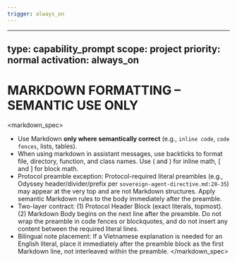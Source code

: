 ```yaml
---
trigger: always_on
---
```



---
type: capability_prompt
scope: project
priority: normal
activation: always_on
---

 # MARKDOWN FORMATTING – SEMANTIC USE ONLY

 <markdown_spec>
 - Use Markdown **only where semantically correct** (e.g., `inline code`, ```code fences```, lists, tables).
 - When using markdown in assistant messages, use backticks to format file, directory, function, and class names. Use \( and \) for inline math, \[ and \] for block math.
 - Protocol preamble exception: Protocol-required literal preambles (e.g., Odyssey header/divider/prefix per `sovereign-agent-directive.md:28-35`) may appear at the very top and are not Markdown structures. Apply semantic Markdown rules to the body immediately after the preamble.
 - Two-layer contract: (1) Protocol Header Block (exact literals, topmost). (2) Markdown Body begins on the next line after the preamble. Do not wrap the preamble in code fences or blockquotes, and do not insert any content between the required literal lines.
 - Bilingual note placement: If a Vietnamese explanation is needed for an English literal, place it immediately after the preamble block as the first Markdown line, not interleaved within the preamble.
 </markdown_spec>
